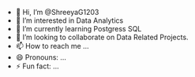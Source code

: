 - 👋 Hi, I’m @ShreeyaG1203
- 👀 I’m interested in Data Analytics
- 🌱 I’m currently learning Postgress SQL
- 💞️ I’m looking to collaborate on Data Related Projects.
- 📫 How to reach me ...
- 😄 Pronouns: ...
- ⚡ Fun fact: ...

<!---
ShreeyaG1203/ShreeyaG1203 is a ✨ special ✨ repository because its `README.md` (this file) appears on your GitHub profile.
You can click the Preview link to take a look at your changes.
--->
